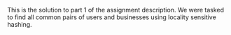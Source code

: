 This is the solution to part 1 of the assignment description. We were tasked to find all common pairs of users and businesses using locality sensitive hashing. 
